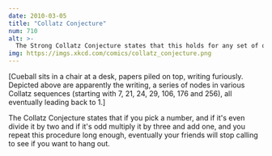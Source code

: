 ```yaml
---
date: 2010-03-05
title: "Collatz Conjecture"
num: 710
alt: >-
  The Strong Collatz Conjecture states that this holds for any set of obsessively-hand-applied rules.
img: https://imgs.xkcd.com/comics/collatz_conjecture.png
---
```

[Cueball sits in a chair at a desk, papers piled on top, writing furiously. Depicted above are apparently the writing, a series of nodes in various Collatz sequences (starting with 7, 21, 24, 29, 106, 176 and 256), all eventually leading back to 1.]

The Collatz Conjecture states that if you pick a number, and if it's even divide it by two and if it's odd multiply it by three and add one, and you repeat this procedure long enough, eventually your friends will stop calling to see if you want to hang out.